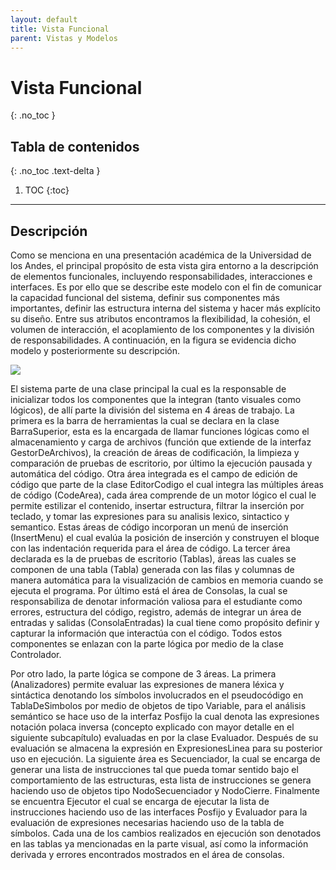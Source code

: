 ```yaml
---
layout: default
title: Vista Funcional
parent: Vistas y Modelos
---
```


# Vista Funcional
{: .no_toc }

## Tabla de contenidos
{: .no_toc .text-delta }

1. TOC
{:toc}

---

## Descripción

Como se menciona en una presentación académica de la Universidad de los Andes, el principal propósito de esta vista gira entorno a la descripción de elementos funcionales, incluyendo responsabilidades, interacciones e interfaces. Es por ello que se describe este modelo con el fin de comunicar la capacidad funcional del sistema, definir sus componentes más importantes, definir las estructura interna del sistema y hacer más explícito su diseño. Entre sus atributos encontramos la flexibilidad, la cohesión, el volumen de interacción, el acoplamiento de los componentes y la división de responsabilidades. A continuación, en la figura se evidencia dicho modelo y posteriormente su descripción.

![](https://64.media.tumblr.com/2aac06e5cea1018e61613efbfb8e7b54/bc03ce93c5f1e072-91/s2048x3072/5fb6d0c1903e25a70164e720b38f267a9a5823b5.png)


El sistema parte de una clase principal la cual es la responsable de inicializar todos los componentes que la integran (tanto visuales como lógicos), de allí parte la división del sistema en 4 áreas de trabajo. La primera es la barra de herramientas la cual se declara en la clase BarraSuperior, esta es la encargada de llamar funciones lógicas como el almacenamiento y carga de archivos (función que extiende de la interfaz GestorDeArchivos), la creación de áreas de codificación, la limpieza y comparación de pruebas de escritorio, por último la ejecución pausada y automática del código. Otra área integrada es el campo de edición de código que parte de la clase EditorCodigo el cual integra las múltiples áreas de código (CodeArea), cada área comprende de un motor lógico el cual le permite estilizar el contenido, insertar estructura, filtrar la inserción por teclado, y tomar las expresiones para su analisis lexico, sintactico y semantico. Estas áreas de código incorporan un menú de inserción (InsertMenu) el cual evalúa la posición de inserción y construyen el bloque con las indentación requerida para el área de código. La tercer área declarada es la de pruebas de escritorio (Tablas), áreas las cuales se componen de una tabla (Tabla) generada con las filas y columnas de manera automática para la visualización de cambios en memoria cuando se ejecuta el programa. Por último está el área de Consolas, la cual se responsabiliza de denotar información valiosa para el estudiante como errores, estructura del código, registro, además de integrar un área de entradas y salidas (ConsolaEntradas) la cual tiene como propósito definir y capturar la información que interactúa con el código. Todos estos componentes se enlazan con la parte lógica por medio de la clase Controlador.

Por otro lado, la parte lógica se compone de 3 áreas. La primera (Analizadores) permite evaluar las expresiones de manera léxica y sintáctica denotando los símbolos involucrados en el pseudocódigo en TablaDeSimbolos por medio de objetos de tipo Variable, para el análisis semántico se hace uso de la interfaz Posfijo la cual denota las expresiones notación polaca inversa (concepto explicado con mayor detalle en el siguiente subcapítulo) evaluadas en por la clase Evaluador. Después de su evaluación se almacena la expresión en ExpresionesLinea para su posterior uso en ejecución. La siguiente área es Secuenciador, la cual se encarga de generar una lista de instrucciones tal que pueda tomar sentido bajo el comportamiento de las estructuras, esta lista de instrucciones se genera haciendo uso de objetos tipo NodoSecuenciador y NodoCierre. Finalmente se encuentra Ejecutor el cual se encarga de ejecutar la lista de instrucciones haciendo uso de las interfaces Posfijo y Evaluador para la evaluación de expresiones necesarias haciendo uso de la tabla de símbolos. Cada una de los cambios realizados en ejecución son denotados en las tablas ya mencionadas en la parte visual, así como la información derivada y errores encontrados mostrados en el área de consolas.
